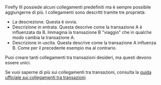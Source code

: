 Firefly III possiede alcuni collegamenti predefiniti ma è sempre possibile aggiungerne di più. I collegamenti sono descritti tramite tre proprietà:

* La descrezione. Questa è ovvia.
* Descrizione in entrata. Questa descrive come la transazione A è influenzata da B. Immagina la transazione B "viaggio" che in qualche modo cambia la transazione A.
* Descrizione in uscita. Questa descrive come la transazione A influenza B. Come per il precedente esempio ma al contrario.

Puoi creare tanti collegamenti tra transazioni desideri, ma questi devono essere unici.

Se vuoi saperne di più sui collegamenti tra transazioni, consulta la [guida ufficiale sui collegamenti tra transazioni](https://docs.firefly-iii.org/advanced-concepts/links).